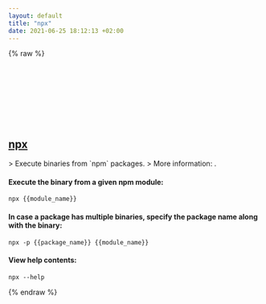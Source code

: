 ```yaml
---
layout: default
title: "npx"
date: 2021-06-25 18:12:13 +02:00
---
```

{% raw %}
<h2 id="npx">
  <a href="/en/common/npx.html">npx</a> <a href="#npx"><svg class="icon">
    <use href="/assets/images/unicode_sprite.svg#link" />
  </svg></a>
</h2>
> Execute binaries from `npm` packages.
> More information: <https://www.npmjs.com/package/npx>.

#### Execute the binary from a given npm module:
```shell
npx {{module_name}}
```
#### In case a package has multiple binaries, specify the package name along with the binary:
```shell
npx -p {{package_name}} {{module_name}}
```
#### View help contents:
```shell
npx --help
```
{% endraw %}